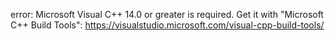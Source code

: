  error: Microsoft Visual C++ 14.0 or greater is required. Get it with "Microsoft C++ Build Tools": https://visualstudio.microsoft.com/visual-cpp-build-tools/
